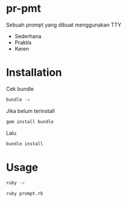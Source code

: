 # pr-pmt
Sebuah prompt yang dibuat menggunakan TTY
- Sederhana
- Praktis
- Keren

# Installation
Cek bundle
```bash
bundle -v
```
Jika belum terinstall
```bash
gem install bundle
```
Lalu
```bash
bundle install
```
# Usage
```bash
ruby -v

ruby prompt.rb
